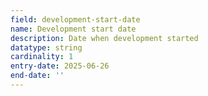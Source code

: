 ```yaml
---
field: development-start-date
name: Development start date
description: Date when development started
datatype: string
cardinality: 1
entry-date: 2025-06-26
end-date: ''
---
```

